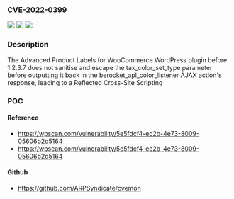 ### [CVE-2022-0399](https://cve.mitre.org/cgi-bin/cvename.cgi?name=CVE-2022-0399)
![](https://img.shields.io/static/v1?label=Product&message=Advanced%20Product%20Labels%20for%20WooCommerce&color=blue)
![](https://img.shields.io/static/v1?label=Version&message=1.2.3.7%3C%201.2.3.7%20&color=brighgreen)
![](https://img.shields.io/static/v1?label=Vulnerability&message=CWE-79%20Cross-site%20Scripting%20(XSS)&color=brighgreen)

### Description

The Advanced Product Labels for WooCommerce WordPress plugin before 1.2.3.7 does not sanitise and escape the tax_color_set_type parameter before outputting it back in the berocket_apl_color_listener AJAX action's response, leading to a Reflected Cross-Site Scripting

### POC

#### Reference
- https://wpscan.com/vulnerability/5e5fdcf4-ec2b-4e73-8009-05606b2d5164
- https://wpscan.com/vulnerability/5e5fdcf4-ec2b-4e73-8009-05606b2d5164

#### Github
- https://github.com/ARPSyndicate/cvemon

